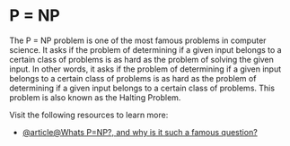 # P = NP

The P = NP problem is one of the most famous problems in computer science. It asks if the problem of determining if a given input belongs to a certain class of problems is as hard as the problem of solving the given input. In other words, it asks if the problem of determining if a given input belongs to a certain class of problems is as hard as the problem of determining if a given input belongs to a certain class of problems. This problem is also known as the Halting Problem.

Visit the following resources to learn more:

- [@article@Whats P=NP?, and why is it such a famous question?](https://stackoverflow.com/questions/111307/whats-p-np-and-why-is-it-such-a-famous-question)
